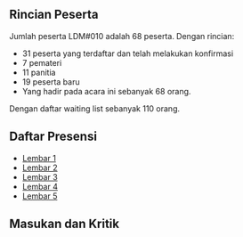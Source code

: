 ## Rincian Peserta
Jumlah peserta LDM#010 adalah 68 peserta. Dengan rincian:
- 31 peserta yang terdaftar dan telah melakukan konfirmasi
- 7 pemateri
- 11 panitia
- 19 peserta baru
- Yang hadir pada acara ini sebanyak 68 orang.

Dengan daftar waiting list sebanyak 110 orang.

## Daftar Presensi
- [Lembar 1](https://github.com/LombokDev/Meetup010/blob/master/assets/img/Daftar%20Peserta%20MeetUp%2310(01).pdf)
- [Lembar 2](https://github.com/LombokDev/Meetup010/blob/master/assets/img/Daftar%20Peserta%20MeetUp%2310(02).pdf)
- [Lembar 3](https://github.com/LombokDev/Meetup010/blob/master/assets/img/Daftar%20Peserta%20MeetUp%2310(03).pdf)
- [Lembar 4](https://github.com/LombokDev/Meetup010/blob/master/assets/img/Daftar%20Peserta%20MeetUp%2310(04).pdf)
- [Lembar 5](https://github.com/LombokDev/Meetup010/blob/master/assets/img/Daftar%20Peserta%20MeetUp%2310(05).pdf)

## Masukan dan Kritik
  

